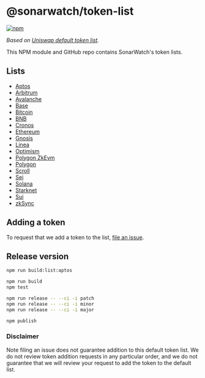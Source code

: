 # @sonarwatch/token-list

[![npm](https://img.shields.io/npm/v/@sonarwatch/token-lists)](https://unpkg.com/@sonarwatch/token-lists@latest/)

_Based on [Uniswap default token list](https://github.com/Uniswap/default-token-list)._

This NPM module and GitHub repo contains SonarWatch's token lists.

## Lists

- [Aptos](https://cdn.jsdelivr.net/npm/@sonarwatch/token-lists/build/sonarwatch.aptos.tokenlist.json)
- [Arbitrum](https://cdn.jsdelivr.net/npm/@sonarwatch/token-lists/build/sonarwatch.arbitrum.tokenlist.json)
- [Avalanche](https://cdn.jsdelivr.net/npm/@sonarwatch/token-lists/build/sonarwatch.avalanche.tokenlist.json)
- [Base](https://cdn.jsdelivr.net/npm/@sonarwatch/token-lists/build/sonarwatch.base.tokenlist.json)
- [Bitcoin](https://cdn.jsdelivr.net/npm/@sonarwatch/token-lists/build/sonarwatch.bitcoin.tokenlist.json)
- [BNB](https://cdn.jsdelivr.net/npm/@sonarwatch/token-lists/build/sonarwatch.bnb.tokenlist.json)
- [Cronos](https://cdn.jsdelivr.net/npm/@sonarwatch/token-lists/build/sonarwatch.cronos.tokenlist.json)
- [Ethereum](https://cdn.jsdelivr.net/npm/@sonarwatch/token-lists/build/sonarwatch.ethereum.tokenlist.json)
- [Gnosis](https://cdn.jsdelivr.net/npm/@sonarwatch/token-lists/build/sonarwatch.gnosis.tokenlist.json)
- [Linea](https://cdn.jsdelivr.net/npm/@sonarwatch/token-lists/build/sonarwatch.linea.tokenlist.json)
- [Optimism](https://cdn.jsdelivr.net/npm/@sonarwatch/token-lists/build/sonarwatch.optimism.tokenlist.json)
- [Polygon ZkEvm](https://cdn.jsdelivr.net/npm/@sonarwatch/token-lists/build/sonarwatch.polygon-zkevm.tokenlist.json)
- [Polygon](https://cdn.jsdelivr.net/npm/@sonarwatch/token-lists/build/sonarwatch.polygon.tokenlist.json)
- [Scroll](https://cdn.jsdelivr.net/npm/@sonarwatch/token-lists/build/sonarwatch.scroll.tokenlist.json)
- [Sei](https://cdn.jsdelivr.net/npm/@sonarwatch/token-lists/build/sonarwatch.sei.tokenlist.json)
- [Solana](https://cdn.jsdelivr.net/npm/@sonarwatch/token-lists/build/sonarwatch.solana.tokenlist.json)
- [Starknet](https://cdn.jsdelivr.net/npm/@sonarwatch/token-lists/build/sonarwatch.starknet.tokenlist.json)
- [Sui](https://cdn.jsdelivr.net/npm/@sonarwatch/token-lists/build/sonarwatch.sui.tokenlist.json)
- [zkSync](https://cdn.jsdelivr.net/npm/@sonarwatch/token-lists/build/sonarwatch.zksync.tokenlist.json)

## Adding a token

To request that we add a token to the list,
[file an issue](https://github.com/sonarwatch/token-lists/issues/new?assignees=&labels=token+request&template=token-request.md&title=Add+%7BTOKEN_SYMBOL%7D%3A+%7BTOKEN_NAME%7D).

## Release version

```bash
npm run build:list:aptos

npm run build
npm test

npm run release -- --ci -i patch
npm run release -- --ci -i minor
npm run release -- --ci -i major

npm publish
```

### Disclaimer

Note filing an issue does not guarantee addition to this default token list.
We do not review token addition requests in any particular order, and we do not
guarantee that we will review your request to add the token to the default list.
